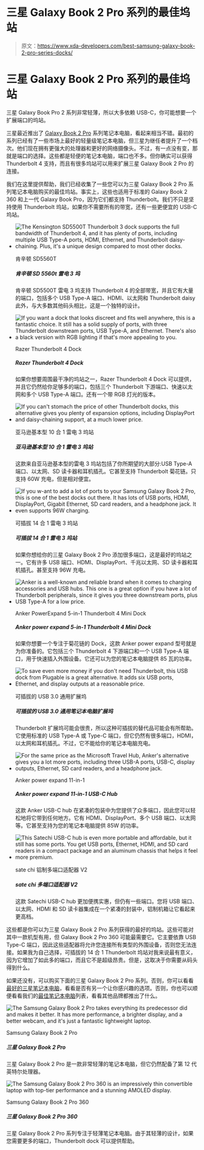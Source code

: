 # 三星 Galaxy Book 2 Pro 系列的最佳坞站

> 原文：<https://www.xda-developers.com/best-samsung-galaxy-book-2-pro-series-docks/>

# 三星 Galaxy Book 2 Pro 系列的最佳坞站

三星 Galaxy Book Pro 2 系列非常轻薄，所以大多依赖 USB-C，你可能想要一个扩展端口的坞站。

三星最近推出了 [Galaxy Book 2 Pro](https://www.xda-developers.com/samsung-galaxy-book-2-pro-360-15-review/) 系列笔记本电脑，看起来相当不错。最初的系列已经有了一些市场上最好的轻量级笔记本电脑，但三星为继任者提升了一个档次。他们现在拥有更强大的处理器和更好的网络摄像头。不过，有一点没有变，那就是端口的选择。这些都是轻便的笔记本电脑，端口也不多。但你确实可以获得 Thunderbolt 4 支持，而且有很多坞站可以用来扩展三星 Galaxy Book 2 Pro 的连接。

我们在这里提供帮助，我们已经收集了一些您可以为三星 Galaxy Book 2 Pro 系列笔记本电脑购买的最佳坞站。事实上，这些也适用于标准的 Galaxy Book 2 360 和上一代 Galaxy Book Pro，因为它们都支持 Thunderbolt。我们不只是坚持使用 Thunderbolt 坞站，如果你不需要所有的带宽，还有一些更便宜的 USB-C 坞站。

*   <picture>![The Kensington SD5500T Thunderbolt 3 dock supports the full bandwidth of Thunderbolt 4, and it has plenty of ports, including multiple USB Type-A ports, HDMI, Ethernet, and Thunderbolt daisy-chaining. Plus, it's a unique design compared to most other docks.](img/a678b0dcb60fdd81e48f79d7ad1df68a.png)</picture>

    肯辛顿 SD5560T

    ##### 肯辛顿 SD 5560t 雷电 3 坞

    肯辛顿 SD5500T 雷电 3 坞支持 Thunderbolt 4 的全部带宽，并且它有大量的端口，包括多个 USB Type-A 端口、HDMI、以太网和 Thunderbolt daisy 此外，与大多数其他码头相比，这是一个独特的设计。

*   <picture>![If you want a dock that looks discreet and fits well anywhere, this is a fantastic choice. It still has a solid supply of ports, with three Thunderbolt downstream ports, USB Type-A, and Ethernet. There's also a black version with RGB lighting if that's more appealing to you.](img/6bb6fa7221dc14beb102a5220c8fbb8e.png)</picture>

    Razer Thunderbolt 4 Dock

    ##### Razer Thunderbolt 4 Dock

    如果你想要周围最干净的坞站之一，Razer Thunderbolt 4 Dock 可以提供，并且它仍然给你足够多的端口，包括三个 Thunderbolt 下游端口、快速以太网和多个 USB Type-A 端口。还有一个带 RGB 灯光的版本。

*   <picture>![If you can't stomach the price of other Thunderbolt docks, this alternative gives you plenty of expansion options, including DisplayPort and daisy-chaining support, at a much lower price.](img/6ddac4625becca49b73204fab0689572.png)</picture>

    亚马逊基本型 10 合 1 雷电 3 坞站

    ##### 亚马逊基本型 10 合 1 雷电 3 坞站

    这款来自亚马逊基本型的雷电 3 坞站包括了你所期望的大部分:USB Type-A 端口、以太网、SD 读卡器和耳机插孔。它甚至支持 Thunderbolt 菊花链。只支持 60W 充电，但是相对便宜。

*   <picture>![If you w-ant to add a lot of ports to your Samsung Galaxy Book 2 Pro, this is one of the best docks out there. It has lots of USB ports, HDMI, DisplayPort, Gigabit Ethernet, SD card readers, and a headphone jack. It even supports 96W charging.](img/44cc384a776ad7b631d57390bbab02b5.png)</picture>

    可插拔 14 合 1 雷电 3 坞站

    ##### 可插拔 14 合 1 雷电 3 坞站

    如果你想给你的三星 Galaxy Book 2 Pro 添加很多端口，这是最好的坞站之一。它有许多 USB 端口、HDMI、DisplayPort、千兆以太网、SD 读卡器和耳机插孔。甚至支持 96W 充电。

*   <picture>![Anker is a well-known and reliable brand when it comes to charging accessories and USB hubs. This one is a great option if you have a lot of Thunderbolt peripherals, since it gives you three downstream ports, plus USB Type-A for a low price.](img/91e57c19b141da81601fed491f740438.png)</picture>

    Anker PowerExpand 5-in-1 Thunderbolt 4 Mini Dock

    ##### Anker power expand 5-in-1 Thunderbolt 4 Mini Dock

    如果你想要一个专注于菊花链的 Dock，这款 Anker power expand 型号就是为你准备的。它包括三个 Thunderbolt 4 下游端口和一个 USB Type-A 端口，用于快速插入外围设备。它还可以为您的笔记本电脑提供 85 瓦的功率。

*   <picture>![To save even more money if you don't need Thunderbolt, this USB dock from Plugable is a great alternative. It adds six USB ports, Ethernet, and display outputs at a reasonable price.](img/0486a8c08b20da476cf104e2bb596229.png)</picture>

    可插拔的 USB 3.0 通用扩展坞

    ##### 可插拔的 USB 3.0 通用笔记本电脑扩展坞

    Thunderbolt 扩展坞可能会很贵，所以这种可插拔的替代品可能会有所帮助。它使用标准的 USB Type-A 或 Type-C 端口，但它仍然有很多端口，HDMI，以太网和耳机插孔。不过，它不能给你的笔记本电脑充电。

*   <picture>![For the same price as the Microsoft Travel Hub, Anker's alternative gives you a lot more ports, including three USB-A ports, USB-C, display outputs, Ethernet, SD card readers, and a headphone jack.](img/0617b077dcaf3d0ff8828a2fe5ee4078.png)</picture>

    Anker power expand 11-in-1

    ##### Anker power expand 11-in-1 USB-C Hub

    这款 Anker USB-C hub 在紧凑的包装中为您提供了众多端口，因此您可以轻松地将它带到任何地方。它有 HDMI、DisplayPort、多个 USB 端口、以太网等。它甚至支持为您的笔记本电脑提供 85W 的功率。

*   <picture>![This Satechi USB-C hub is even more portable and affordable, but it still has some ports. You get USB ports, Ethernet, HDMI, and SD card readers in a compact package and an aluminum chassis that helps it feel more premium.](img/101036074305c271946558ec745c02a7.png)</picture>

    sate chi 铝制多端口适配器 V2

    ##### sate chi 多端口适配器 V2

    这款 Satechi USB-C hub 更加便携实惠，但仍有一些端口。您将 USB 端口、以太网、HDMI 和 SD 读卡器集成在一个紧凑的封装中，铝制机箱让它看起来更高档。

这些都是你可以为三星 Galaxy Book 2 Pro 系列获得的最好的坞站。这些可能对其中一款机型有用，但 Galaxy Book 2 Pro 360 可能最需要它。它主要依靠 USB Type-C 端口，因此这些适配器将允许您连接所有类型的外围设备，否则您无法连接。如果我为自己选择，可插拔的 14 合 1 Thunderbolt 坞站对我来说最有意义，因为它增加了如此多的端口，而且它不是超级昂贵。但是，这取决于你需要从码头得到什么。

如果还没有，可以购买下面的三星 Galaxy Book 2 Pro 系列。否则，你可以看看[最好的三星笔记本电脑](https://www.xda-developers.com/best-samsung-galaxy-laptops/)，看看是否有另一个让你感兴趣的选项。否则，你也可以顺便看看我们的[最佳笔记本电脑](https://www.xda-developers.com/best-laptops/)列表，看看其他品牌都推出了什么。

 <picture>![The Samsung Galaxy Book 2 Pro takes everything its predecessor did and makes it better. It has more performance, a brighter display, and a better webcam, and it's just a fantastic lightweight laptop.](img/68b21ae5dec82cf7966d2c79fe4a325b.png)</picture> 

Samsung Galaxy Book 2 Pro

##### 三星 Galaxy Book 2 Pro

三星 Galaxy Book 2 Pro 是一款非常轻薄的笔记本电脑，但它仍然配备了第 12 代英特尔处理器。

 <picture>![The Samsung Galaxy Book 2 Pro 360 is an impressively thin convertible laptop with top-tier performance and a stunning AMOLED display.](img/3efbdcbc3b3e54befc448b6aac0791c1.png)</picture> 

Samsung Galaxy Book 2 Pro 360

##### 三星 Galaxy Book 2 Pro 360

三星 Galaxy Book 2 Pro 系列专注于轻薄笔记本电脑。由于其轻薄的设计，如果您需要更多的端口，Thunderbolt dock 可以提供帮助。